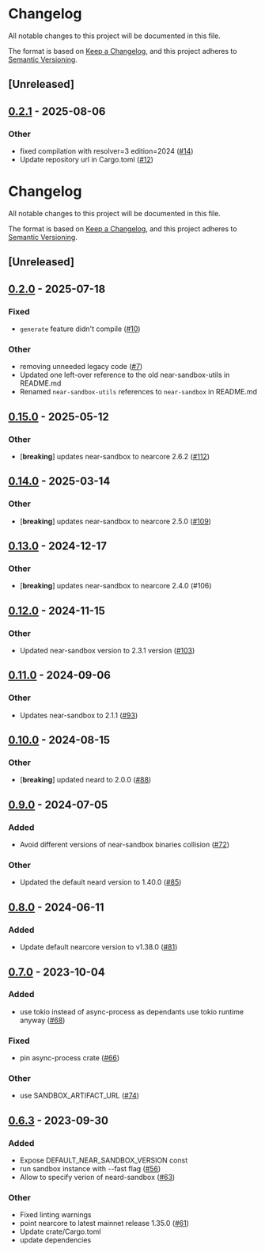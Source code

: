 # Changelog

All notable changes to this project will be documented in this file.

The format is based on [Keep a Changelog](https://keepachangelog.com/en/1.0.0/),
and this project adheres to [Semantic Versioning](https://semver.org/spec/v2.0.0.html).

## [Unreleased]

## [0.2.1](https://github.com/near/near-sandbox-rs/compare/v0.2.0...v0.2.1) - 2025-08-06

### Other

- fixed compilation with resolver=3 edition=2024 ([#14](https://github.com/near/near-sandbox-rs/pull/14))
- Update repository url in Cargo.toml ([#12](https://github.com/near/near-sandbox-rs/pull/12))
# Changelog
All notable changes to this project will be documented in this file.

The format is based on [Keep a Changelog](https://keepachangelog.com/en/1.0.0/),
and this project adheres to [Semantic Versioning](https://semver.org/spec/v2.0.0.html).

## [Unreleased]

## [0.2.0](https://github.com/near/near-sandbox-rs/compare/v0.1.0...v0.2.0) - 2025-07-18

### Fixed

- `generate` feature didn't compile ([#10](https://github.com/near/near-sandbox-rs/pull/10))

### Other

- removing unneeded legacy code ([#7](https://github.com/near/near-sandbox-rs/pull/7))
- Updated one left-over reference to the old near-sandbox-utils in README.md
- Renamed `near-sandbox-utils` references to `near-sandbox` in README.md

## [0.15.0](https://github.com/near/near-sandbox/compare/v0.14.0...v0.15.0) - 2025-05-12

### Other

- [**breaking**] updates near-sandbox to nearcore 2.6.2 ([#112](https://github.com/near/near-sandbox/pull/112))

## [0.14.0](https://github.com/near/near-sandbox/compare/v0.13.0...v0.14.0) - 2025-03-14

### Other

- [**breaking**] updates near-sandbox to nearcore 2.5.0 ([#109](https://github.com/near/near-sandbox/pull/109))

## [0.13.0](https://github.com/near/near-sandbox/compare/v0.12.0...v0.13.0) - 2024-12-17

### Other

- [**breaking**] updates near-sandbox to nearcore 2.4.0 (#106)

## [0.12.0](https://github.com/near/near-sandbox/compare/v0.11.0...v0.12.0) - 2024-11-15

### Other

- Updated near-sandbox version to 2.3.1 version ([#103](https://github.com/near/near-sandbox/pull/103))

## [0.11.0](https://github.com/near/near-sandbox/compare/v0.10.0...v0.11.0) - 2024-09-06

### Other
- Updates near-sandbox to 2.1.1 ([#93](https://github.com/near/near-sandbox/pull/93))

## [0.10.0](https://github.com/near/near-sandbox/compare/v0.9.0...v0.10.0) - 2024-08-15

### Other
- [**breaking**] updated neard to 2.0.0 ([#88](https://github.com/near/near-sandbox/pull/88))

## [0.9.0](https://github.com/near/near-sandbox/compare/v0.8.0...v0.9.0) - 2024-07-05

### Added
- Avoid different versions of near-sandbox binaries collision ([#72](https://github.com/near/near-sandbox/pull/72))

### Other
- Updated the default neard version to 1.40.0 ([#85](https://github.com/near/near-sandbox/pull/85))

## [0.8.0](https://github.com/near/near-sandbox/compare/v0.7.0...v0.8.0) - 2024-06-11

### Added
- Update default nearcore version to v1.38.0 ([#81](https://github.com/near/near-sandbox/pull/81))

## [0.7.0](https://github.com/near/near-sandbox/compare/v0.6.3...v0.7.0) - 2023-10-04

### Added
- use tokio instead of async-process as dependants use tokio runtime anyway ([#68](https://github.com/near/near-sandbox/pull/68))

### Fixed
- pin async-process crate ([#66](https://github.com/near/near-sandbox/pull/66))

### Other
- use SANDBOX_ARTIFACT_URL ([#74](https://github.com/near/near-sandbox/pull/74))

## [0.6.3](https://github.com/near/sandbox/compare/v0.6.2...v0.6.3) - 2023-09-30

### Added
- Expose DEFAULT_NEAR_SANDBOX_VERSION const
- run sandbox instance with --fast flag ([#56](https://github.com/near/sandbox/pull/56))
- Allow to specify verion of neard-sandbox ([#63](https://github.com/near/sandbox/pull/63))

### Other
- Fixed linting warnings
- point nearcore to latest mainnet release 1.35.0 ([#61](https://github.com/near/sandbox/pull/61))
- Update crate/Cargo.toml
- update dependencies
